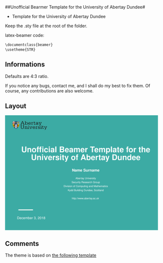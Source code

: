 ##Unofficial Bearmer Template for the University of Abertay Dundee#

- Template for the University of Abertay Dundee

Keep the .sty file at the root of the folder. 

latex-beamer code:

    \documentclass{beamer}
    \usetheme{STR}

## Informations ##

Defaults are 4:3 ratio.

If you notice any bugs, contact me, and I shall do my best to fix them. Of course, any contributions are also welcome.

## Layout ##

![Template Image]( https://raw.githubusercontent.com/Noktec/Abertay_Beamer_Template/master/AMG/template.png "TemplateAbertay")


## Comments ##
The theme is based on [the following template](https://github.com/satta/zbh-beamer-theme)